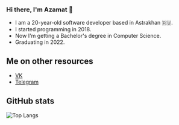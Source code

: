 ### Hi there, I'm Azamat 👋

- I am a 20-year-old software developer based in Astrakhan 🇷🇺.
- I started programming in 2018.
- Now I'm getting a Bachelor's degree in Computer Science. 
- Graduating in 2022.

## Me on other resources
- [VK](https://vk.com/08now)
- [Telegram](https://t.me/08now)

## GitHub stats

![Top Langs](https://github-readme-stats-axpwmfcg3.vercel.app/api/top-langs/?username=Azamature1719&layout=compact)

